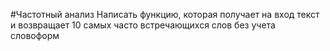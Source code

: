 #Частотный анализ
Написать функцию, которая получает на вход текст и возвращает
10 самых часто встречающихся слов без учета словоформ